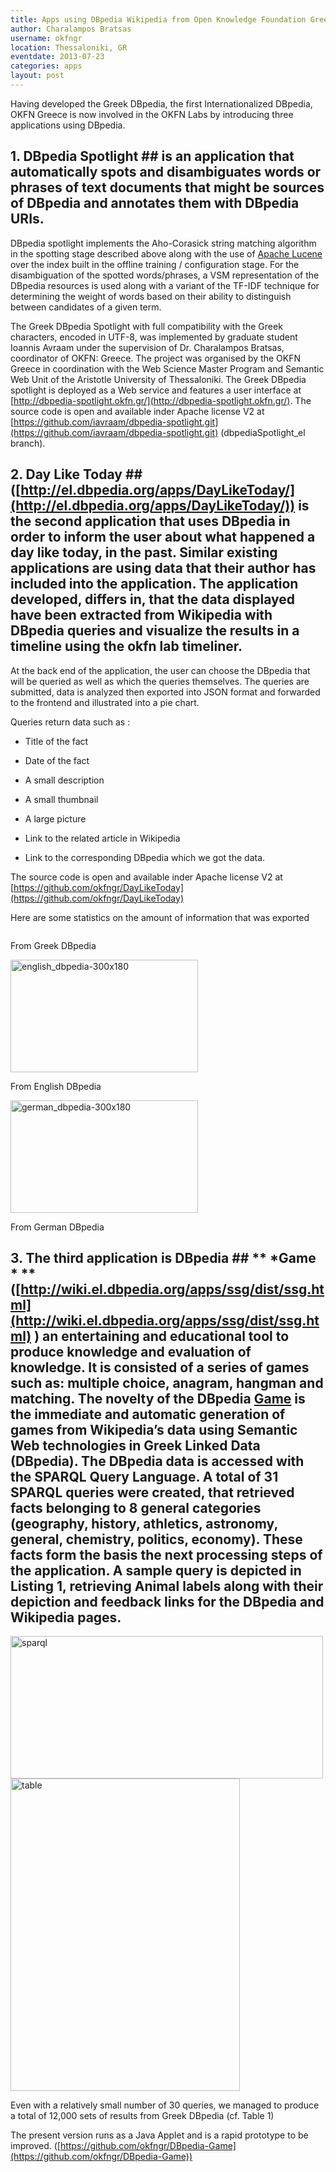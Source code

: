```yaml
---
title: Apps using DBpedia Wikipedia from Open Knowledge Foundation Greece
author: Charalampos Bratsas
username: okfngr
location: Thessaloniki, GR
eventdate: 2013-07-23
categories: apps
layout: post
---
```



Having developed the Greek DBpedia, the first Internationalized DBpedia, OKFN Greece  is now involved in the OKFN Labs by introducing three applications using DBpedia.

## 1. DBpedia Spotlight ## is an application that automatically spots and disambiguates words or phrases of text documents that might be sources of DBpedia and annotates them with DBpedia URIs. 

DBpedia spotlight implements the Aho-Corasick string matching algorithm in the spotting stage described above along with the use of [Apache Lucene](http://lucene.apache.org/) over the index built in the offline training / configuration stage. For the disambiguation of the spotted words/phrases, a VSM representation of the DBpedia resources is used along with a variant of the TF-IDF technique for determining the weight of words based on their ability to distinguish between candidates of a given term.

The Greek DBpedia Spotlight with full compatibility with the Greek characters, encoded in UTF-8, was implemented by graduate student Ioannis Avraam under the supervision of Dr. Charalampos Bratsas, coordinator of OKFN: Greece. The project was organised by the OKFN Greece in coordination with the Web Science Master Program and Semantic Web Unit of the Aristotle University of Thessaloniki. The Greek DBpedia spotlight is deployed as a Web service and features a user interface at [http://dbpedia-spotlight.okfn.gr/](http://dbpedia-spotlight.okfn.gr/). The source code is open and available inder Apache license V2 at [https://github.com/iavraam/dbpedia-spotlight.git](https://github.com/iavraam/dbpedia-spotlight.git) (dbpediaSpotlight_el branch).

## 2.  Day Like Today ## ([http://el.dbpedia.org/apps/DayLikeToday/](http://el.dbpedia.org/apps/DayLikeToday/)) is the second application that uses DBpedia in order to inform the user about what happened a day like today, in the past. Similar existing applications are using data that their author has included into the application. The application developed, differs in, that the data displayed have been extracted from Wikipedia with DBpedia queries and visualize the results in a timeline using the okfn lab timeliner. 

At the back end of the application, the user can choose the DBpedia that will be queried as well as which the queries themselves. The queries are submitted, data is analyzed then exported into JSON format and forwarded to the frontend  and illustrated into a pie chart.

Queries return data such as :

* Title of the fact

* Date of the fact

* A small description

* A small thumbnail

* A large picture

* Link to the related article in Wikipedia

* Link to the corresponding DBpedia which we got the data.

The source code is open and available inder Apache license V2 at [https://github.com/okfngr/DayLikeToday](https://github.com/okfngr/DayLikeToday)

Here are some statistics on the amount of information that was exported

<img src="http://farm8.staticflickr.com/7294/9347989761_29b1227361_o.jpg" alt="" />

From Greek DBpedia

<img src="http://farm3.staticflickr.com/2845/9347989793_f25bdb1d37.jpg" width="300" height="180" alt="english_dbpedia-300x180">

From English DBpedia

<img src="http://farm3.staticflickr.com/2884/9350771082_6efe745d5e.jpg" width="300" height="180" alt="german_dbpedia-300x180">

From German DBpedia

## 3. The third application is DBpedia ## ** *Game * **([http://wiki.el.dbpedia.org/apps/ssg/dist/ssg.html](http://wiki.el.dbpedia.org/apps/ssg/dist/ssg.html) )  an entertaining and educational tool to produce knowledge and evaluation of knowledge. It is consisted of a series of games such as: multiple choice, anagram, hangman and matching. The novelty of the DBpedia [Game](http://wiki.el.dbpedia.org/apps/ssg/dist/ssg.html) is the immediate and automatic generation of games from Wikipedia’s data using Semantic Web technologies in Greek Linked Data (DBpedia). The DBpedia data is accessed with the SPARQL Query Language. A total of 31 SPARQL queries were created, that retrieved facts belonging to 8 general categories (geography, history, athletics, astronomy, general, chemistry, politics, economy). These facts form the basis the next processing steps of the application. A sample query is depicted in Listing 1, retrieving Animal labels along with their depiction and feedback links for the DBpedia and Wikipedia pages.

<img src="http://farm8.staticflickr.com/7281/9347989751_c6f71f30ca.jpg" width="500" height="228" alt="sparql">

<img src="http://farm3.staticflickr.com/2836/9347989725_1687807f5c.jpg" width="367" height="500" alt="table">

Even with a relatively small number of 30 queries, we managed to produce a total of 12,000 sets of results from Greek DBpedia (cf. Table 1)

The present version runs as a Java Applet and is a rapid prototype to be improved. ([https://github.com/okfngr/DBpedia-Game](https://github.com/okfngr/DBpedia-Game))

